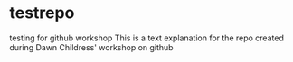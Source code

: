 # testrepo
testing for github workshop
This is a text explanation for the repo created during Dawn Childress' workshop on github
